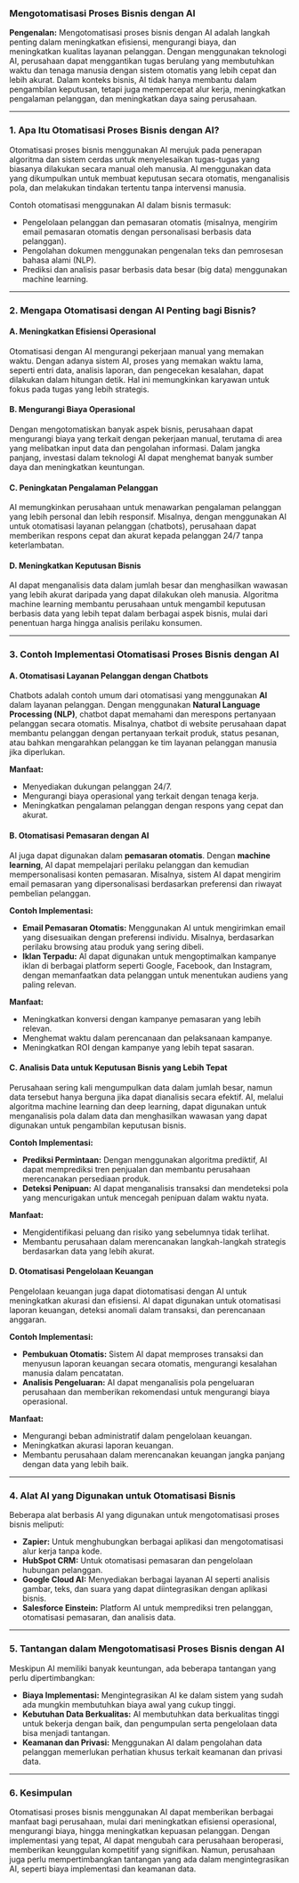 ### **Mengotomatisasi Proses Bisnis dengan AI**

**Pengenalan:**
Mengotomatisasi proses bisnis dengan AI adalah langkah penting dalam meningkatkan efisiensi, mengurangi biaya, dan meningkatkan kualitas layanan pelanggan. Dengan menggunakan teknologi AI, perusahaan dapat menggantikan tugas berulang yang membutuhkan waktu dan tenaga manusia dengan sistem otomatis yang lebih cepat dan lebih akurat. Dalam konteks bisnis, AI tidak hanya membantu dalam pengambilan keputusan, tetapi juga mempercepat alur kerja, meningkatkan pengalaman pelanggan, dan meningkatkan daya saing perusahaan.

---

### **1. Apa Itu Otomatisasi Proses Bisnis dengan AI?**

Otomatisasi proses bisnis menggunakan AI merujuk pada penerapan algoritma dan sistem cerdas untuk menyelesaikan tugas-tugas yang biasanya dilakukan secara manual oleh manusia. AI menggunakan data yang dikumpulkan untuk membuat keputusan secara otomatis, menganalisis pola, dan melakukan tindakan tertentu tanpa intervensi manusia.

Contoh otomatisasi menggunakan AI dalam bisnis termasuk:
- Pengelolaan pelanggan dan pemasaran otomatis (misalnya, mengirim email pemasaran otomatis dengan personalisasi berbasis data pelanggan).
- Pengolahan dokumen menggunakan pengenalan teks dan pemrosesan bahasa alami (NLP).
- Prediksi dan analisis pasar berbasis data besar (big data) menggunakan machine learning.

---

### **2. Mengapa Otomatisasi dengan AI Penting bagi Bisnis?**

#### **A. Meningkatkan Efisiensi Operasional**
Otomatisasi dengan AI mengurangi pekerjaan manual yang memakan waktu. Dengan adanya sistem AI, proses yang memakan waktu lama, seperti entri data, analisis laporan, dan pengecekan kesalahan, dapat dilakukan dalam hitungan detik. Hal ini memungkinkan karyawan untuk fokus pada tugas yang lebih strategis.

#### **B. Mengurangi Biaya Operasional**
Dengan mengotomatiskan banyak aspek bisnis, perusahaan dapat mengurangi biaya yang terkait dengan pekerjaan manual, terutama di area yang melibatkan input data dan pengolahan informasi. Dalam jangka panjang, investasi dalam teknologi AI dapat menghemat banyak sumber daya dan meningkatkan keuntungan.

#### **C. Peningkatan Pengalaman Pelanggan**
AI memungkinkan perusahaan untuk menawarkan pengalaman pelanggan yang lebih personal dan lebih responsif. Misalnya, dengan menggunakan AI untuk otomatisasi layanan pelanggan (chatbots), perusahaan dapat memberikan respons cepat dan akurat kepada pelanggan 24/7 tanpa keterlambatan.

#### **D. Meningkatkan Keputusan Bisnis**
AI dapat menganalisis data dalam jumlah besar dan menghasilkan wawasan yang lebih akurat daripada yang dapat dilakukan oleh manusia. Algoritma machine learning membantu perusahaan untuk mengambil keputusan berbasis data yang lebih tepat dalam berbagai aspek bisnis, mulai dari penentuan harga hingga analisis perilaku konsumen.

---

### **3. Contoh Implementasi Otomatisasi Proses Bisnis dengan AI**

#### **A. Otomatisasi Layanan Pelanggan dengan Chatbots**
Chatbots adalah contoh umum dari otomatisasi yang menggunakan **AI** dalam layanan pelanggan. Dengan menggunakan **Natural Language Processing (NLP)**, chatbot dapat memahami dan merespons pertanyaan pelanggan secara otomatis. Misalnya, chatbot di website perusahaan dapat membantu pelanggan dengan pertanyaan terkait produk, status pesanan, atau bahkan mengarahkan pelanggan ke tim layanan pelanggan manusia jika diperlukan.

**Manfaat:**
- Menyediakan dukungan pelanggan 24/7.
- Mengurangi biaya operasional yang terkait dengan tenaga kerja.
- Meningkatkan pengalaman pelanggan dengan respons yang cepat dan akurat.

#### **B. Otomatisasi Pemasaran dengan AI**
AI juga dapat digunakan dalam **pemasaran otomatis**. Dengan **machine learning**, AI dapat mempelajari perilaku pelanggan dan kemudian mempersonalisasi konten pemasaran. Misalnya, sistem AI dapat mengirim email pemasaran yang dipersonalisasi berdasarkan preferensi dan riwayat pembelian pelanggan.

**Contoh Implementasi:**
- **Email Pemasaran Otomatis:** Menggunakan AI untuk mengirimkan email yang disesuaikan dengan preferensi individu. Misalnya, berdasarkan perilaku browsing atau produk yang sering dibeli.
- **Iklan Terpadu:** AI dapat digunakan untuk mengoptimalkan kampanye iklan di berbagai platform seperti Google, Facebook, dan Instagram, dengan memanfaatkan data pelanggan untuk menentukan audiens yang paling relevan.

**Manfaat:**
- Meningkatkan konversi dengan kampanye pemasaran yang lebih relevan.
- Menghemat waktu dalam perencanaan dan pelaksanaan kampanye.
- Meningkatkan ROI dengan kampanye yang lebih tepat sasaran.

#### **C. Analisis Data untuk Keputusan Bisnis yang Lebih Tepat**
Perusahaan sering kali mengumpulkan data dalam jumlah besar, namun data tersebut hanya berguna jika dapat dianalisis secara efektif. AI, melalui algoritma machine learning dan deep learning, dapat digunakan untuk menganalisis pola dalam data dan menghasilkan wawasan yang dapat digunakan untuk pengambilan keputusan bisnis.

**Contoh Implementasi:**
- **Prediksi Permintaan:** Dengan menggunakan algoritma prediktif, AI dapat memprediksi tren penjualan dan membantu perusahaan merencanakan persediaan produk.
- **Deteksi Penipuan:** AI dapat menganalisis transaksi dan mendeteksi pola yang mencurigakan untuk mencegah penipuan dalam waktu nyata.

**Manfaat:**
- Mengidentifikasi peluang dan risiko yang sebelumnya tidak terlihat.
- Membantu perusahaan dalam merencanakan langkah-langkah strategis berdasarkan data yang lebih akurat.

#### **D. Otomatisasi Pengelolaan Keuangan**
Pengelolaan keuangan juga dapat diotomatisasi dengan AI untuk meningkatkan akurasi dan efisiensi. AI dapat digunakan untuk otomatisasi laporan keuangan, deteksi anomali dalam transaksi, dan perencanaan anggaran.

**Contoh Implementasi:**
- **Pembukuan Otomatis:** Sistem AI dapat memproses transaksi dan menyusun laporan keuangan secara otomatis, mengurangi kesalahan manusia dalam pencatatan.
- **Analisis Pengeluaran:** AI dapat menganalisis pola pengeluaran perusahaan dan memberikan rekomendasi untuk mengurangi biaya operasional.

**Manfaat:**
- Mengurangi beban administratif dalam pengelolaan keuangan.
- Meningkatkan akurasi laporan keuangan.
- Membantu perusahaan dalam merencanakan keuangan jangka panjang dengan data yang lebih baik.

---

### **4. Alat AI yang Digunakan untuk Otomatisasi Bisnis**

Beberapa alat berbasis AI yang digunakan untuk mengotomatisasi proses bisnis meliputi:
- **Zapier:** Untuk menghubungkan berbagai aplikasi dan mengotomatisasi alur kerja tanpa kode.
- **HubSpot CRM:** Untuk otomatisasi pemasaran dan pengelolaan hubungan pelanggan.
- **Google Cloud AI:** Menyediakan berbagai layanan AI seperti analisis gambar, teks, dan suara yang dapat diintegrasikan dengan aplikasi bisnis.
- **Salesforce Einstein:** Platform AI untuk memprediksi tren pelanggan, otomatisasi pemasaran, dan analisis data.

---

### **5. Tantangan dalam Mengotomatisasi Proses Bisnis dengan AI**

Meskipun AI memiliki banyak keuntungan, ada beberapa tantangan yang perlu dipertimbangkan:
- **Biaya Implementasi:** Mengintegrasikan AI ke dalam sistem yang sudah ada mungkin membutuhkan biaya awal yang cukup tinggi.
- **Kebutuhan Data Berkualitas:** AI membutuhkan data berkualitas tinggi untuk bekerja dengan baik, dan pengumpulan serta pengelolaan data bisa menjadi tantangan.
- **Keamanan dan Privasi:** Menggunakan AI dalam pengolahan data pelanggan memerlukan perhatian khusus terkait keamanan dan privasi data.

---

### **6. Kesimpulan**

Otomatisasi proses bisnis menggunakan AI dapat memberikan berbagai manfaat bagi perusahaan, mulai dari meningkatkan efisiensi operasional, mengurangi biaya, hingga meningkatkan kepuasan pelanggan. Dengan implementasi yang tepat, AI dapat mengubah cara perusahaan beroperasi, memberikan keunggulan kompetitif yang signifikan. Namun, perusahaan juga perlu mempertimbangkan tantangan yang ada dalam mengintegrasikan AI, seperti biaya implementasi dan keamanan data.